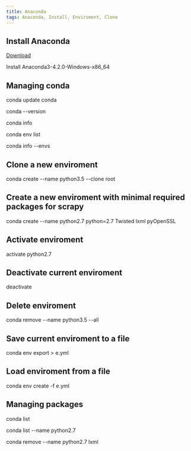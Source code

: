```yaml
---
title: Anaconda
tags: Anaconda, Install, Enviroment, Clone
---
```


## Install Anaconda

[Download](https://www.continuum.io/downloads)

Install Anaconda3-4.2.0-Windows-x86_64

## Managing conda
conda update conda

conda --version

conda info

conda env list

conda info --envs

## Clone a new enviroment

conda create --name python3.5 --clone root

## Create a new enviroment with minimal required packages for scrapy

conda create --name python2.7 python=2.7 Twisted lxml pyOpenSSL 

## Activate enviroment

activate python2.7

## Deactivate current enviroment

deactivate 

## Delete enviroment

conda remove --name python3.5 --all

## Save current enviroment to a file

conda env export > e.yml

## Load enviroment from a file

conda env create -f e.yml

## Managing packages

conda list

conda list --name python2.7

conda remove --name python2.7 lxml

